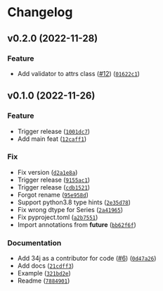 # Changelog

<!--next-version-placeholder-->

## v0.2.0 (2022-11-28)
### Feature
* Add validator to attrs class ([#12](https://github.com/34j/backtrade/issues/12)) ([`01622c1`](https://github.com/34j/backtrade/commit/01622c1e196017b208da015e19f5ad95d5984e9d))

## v0.1.0 (2022-11-26)
### Feature
* Trigger release ([`1001dc7`](https://github.com/34j/backtrade/commit/1001dc7b1eb5eb4d5d4f1a646b15835b596f9270))
* Add main feat ([`12caff1`](https://github.com/34j/backtrade/commit/12caff13ec5a3a9bd7a1d67d6adf7e46e8248afb))

### Fix
* Fix version ([`d2a1e8a`](https://github.com/34j/backtrade/commit/d2a1e8a1a3aae76310c4a221666345328a374247))
* Trigger release ([`9155ac1`](https://github.com/34j/backtrade/commit/9155ac156b7cbaaf893a0de2c7f5eb18c7198222))
* Trigger release ([`cdb1521`](https://github.com/34j/backtrade/commit/cdb152109d1a1f078e77deac897940b6d14755fc))
* Forgot rename ([`95e958d`](https://github.com/34j/backtrade/commit/95e958debf588019427f73bd8d11e8cf9d59d087))
* Support python3.8 type hints ([`2e35d78`](https://github.com/34j/backtrade/commit/2e35d789cd03b431e3f4d72774ed171300d11974))
* Fix wrong dtype for Series ([`2a41965`](https://github.com/34j/backtrade/commit/2a41965172910e0bebbda39081b24c0731910695))
* Fix pyproject.toml ([`a2b7551`](https://github.com/34j/backtrade/commit/a2b755141681ad2070164b9308aee831ca274af8))
* Import annotations from __future__ ([`bb62f6f`](https://github.com/34j/backtrade/commit/bb62f6f171a43031bfee13f5dcd71843b1717c8c))

### Documentation
* Add 34j as a contributor for code ([#6](https://github.com/34j/backtrade/issues/6)) ([`0d47a26`](https://github.com/34j/backtrade/commit/0d47a26e6d00e6d448978ad7e1fae0faa1768d4c))
* Add docs ([`21cdff3`](https://github.com/34j/backtrade/commit/21cdff36049d131d09aa48d83d2698ec55454844))
* Example ([`321bd2e`](https://github.com/34j/backtrade/commit/321bd2e1bb1d73c9abd4393cfe159e2fdf165960))
* Readme ([`7884901`](https://github.com/34j/backtrade/commit/7884901ed26cd4ffd4319620ce0ce9a71a85ab50))
